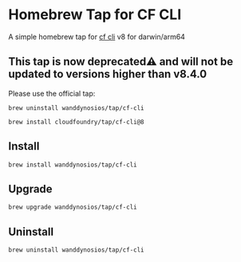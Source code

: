 
# Homebrew Tap for CF CLI
A simple homebrew tap for [cf cli](https://github.com/cloudfoundry/cli) v8 for darwin/arm64

## This tap is now deprecated⚠️ and will not be updated to versions higher than v8.4.0
Please use the official tap:

`brew uninstall wanddynosios/tap/cf-cli`

`brew install cloudfoundry/tap/cf-cli@8`

## Install
`brew install wanddynosios/tap/cf-cli`
## Upgrade 
`brew upgrade wanddynosios/tap/cf-cli`
## Uninstall 
`brew uninstall wanddynosios/tap/cf-cli`
